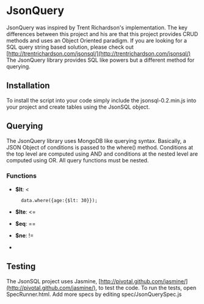 JsonQuery
=========

JsonQuery was inspired by Trent Richardson's implementation. The key differences between this project
and his are that this project provides CRUD methods and uses an Object Oriented paradigm. If you
are looking for a SQL query string based solution, please check out 
[http://trentrichardson.com/jsonsql/](http://trentrichardson.com/jsonsql/) The JsonQuery library
provides SQL like powers but a different method for querying.

Installation
------------

To install the script into your code simply include the jsonsql-0.2.min.js into your project and
create tables using the JsonSQL object.

Querying
--------

The JsonQuery library uses MongoDB like querying syntax. Basically, a JSON Object of conditions is
passed to the where() method. Conditions at the top level are computed using AND and conditions at
the nested level are computed using OR. All query functions must be nested.

### Functions

* **$lt**: <

		data.where({age:{$lt: 30}});

* **$lte**: <=
* **$eq**: ==
* **$ne**: !=
* 

Testing
-------

The JsonSQL project uses Jasmine, 
[http://pivotal.github.com/jasmine/](http://pivotal.github.com/jasmine/), to test the code. To run
the tests, open SpecRunner.html. Add more specs by editing spec/JsonQuerySpec.js
